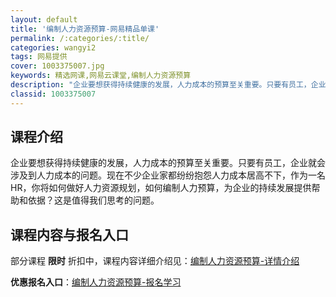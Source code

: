 ```yaml
---
layout: default
title: '编制人力资源预算-网易精品单课'
permalink: /:categories/:title/
categories: wangyi2
tags: 网易提供
cover: 1003375007.jpg
keywords: 精选网课,网易云课堂,编制人力资源预算
description: "企业要想获得持续健康的发展，人力成本的预算至关重要。只要有员工，企业就会涉及到人力成本的问题。现在不少企业家都纷纷抱怨人力成本居高不下，作为一名HR，你将如何做好人力资源规划，如何编制人力预"
classid: 1003375007
---
```


## 课程介绍

企业要想获得持续健康的发展，人力成本的预算至关重要。只要有员工，企业就会涉及到人力成本的问题。现在不少企业家都纷纷抱怨人力成本居高不下，作为一名HR，你将如何做好人力资源规划，如何编制人力预算，为企业的持续发展提供帮助和依据？这是值得我们思考的问题。

## 课程内容与报名入口

部分课程 **限时** 折扣中，课程内容详细介绍见：[编制人力资源预算-详情介绍](https://study.163.com/course/introduction/1003375007.htm?share=1&shareId=1025206652&utm_campaign=share&utm_medium=iphoneShare&utm_source=&utm_u=1025206652)

**优惠报名入口**：[编制人力资源预算-报名学习](https://study.163.com/course/introduction/1003375007.htm?share=1&shareId=1025206652&utm_campaign=share&utm_medium=iphoneShare&utm_source=&utm_u=1025206652)

